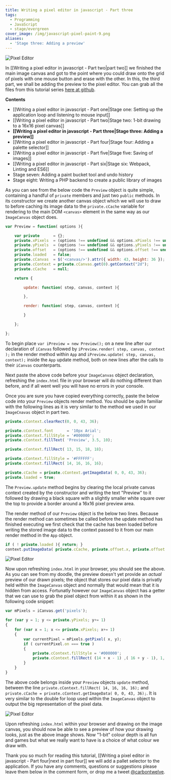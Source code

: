 ```yaml
---
title: Writing a pixel editor in javascript - Part three
tags:
  - Programming
  - JavaScript
  - stage/evergreen
cover_image: /img/javascript-pixel-paint-9.png
aliases:
  - 'Stage three: Adding a preview'
---
```



![Pixel Editor](/img/javascript-pixel-paint-7.png)

In [[Writing a pixel editor in javascript - Part two|part two]] we finished the main image canvas and got to the point where you could draw onto the grid of pixels with one mouse button and erase with the other. In this, the third part, we shall be adding the preview to the pixel editor. You can grab all the files from this tutorial series [here at github](https://github.com/photogabble/pixel-editor-tutorial).

**Contents**

* [[Writing a pixel editor in javascript - Part one|Stage one: Setting up the application loop and listening to mouse input]]
* [[Writing a pixel editor in javascript - Part two|Stage two: 1-bit drawing to a 16x16 pixel canvas]]
* **[[Writing a pixel editor in javascript - Part three|Stage three: Adding a preview]]**
* [[Writing a pixel editor in javascript - Part four|Stage four: Adding a palette selector]]
* [[Writing a pixel editor in javascript - Part five|Stage five: Saving of images]]
* [[Writing a pixel editor in javascript - Part six|Stage six: Webpack, Linting and ES6]]
* Stage seven: Adding a paint bucket tool and undo history
* Stage eight: Writing a PHP backend to create a public library of images

As you can see from the below code the `Preview` object is quite simple, containing a handful of `private` members and just two `public` methods. In its constructor we create another canvas object which we will use to draw to before caching its image data to the `private.cCache` variable for rendering to the main DOM `<canvas>` element in the same way as our `ImageCanvas` object does.

```javascript
var Preview = function( options ){

    var private      = {};
    private.xPixels  = (options !== undefined && options.xPixels !== undefined) ? options.xPixels : 16;
    private.yPixels  = (options !== undefined && options.yPixels !== undefined) ? options.yPixels : 16;
    private.offset   = (options !== undefined && options.offset !== undefined) ? options.offset : { x: 341, y: 295 };
    private.loaded   = false;
    private.cCanvas  = $('<canvas/>').attr({ width: 43, height: 36 });
    private.cContext = private.cCanvas.get(0).getContext("2d");
    private.cCache   = null;

    return {

        update: function( step, canvas, context ){

        },

        render: function( step, canvas, context ){

        }

    };

};
```

To begin place `var iPreview = new Preview();` on a new line after our declaration of `iCanvas` followed by `iPreview.render( step, canvas, context );` in the render method within `App` and `iPreview.update( step, canvas, context);`  inside the `App` update method, both on new lines after the calls to their `iCanvas` counterparts.

Next paste the above code before your `ImageCanvas` object declaration, refreshing the `index.html` file in your browser will do nothing different than before, and if all went well you will have no errors in your console.

Once you are sure you have copied everything correctly, paste the below code into your `Preview` objects render method. You should be quite familiar with the following lines as it is very similar to the method we used in our `ImageCnavas` object in part two.

```javascript
private.cContext.clearRect(0, 0, 43, 36);

private.cContext.font      = '10px Arial';
private.cContext.fillStyle = '#000000';
private.cContext.fillText( 'Preview', 3.5, 10);

private.cContext.fillRect( 13, 15, 18, 18);

private.cContext.fillStyle = '#FFFFFF';
private.cContext.fillRect( 14, 16, 16, 16);

private.cCache = private.cContext.getImageData( 0, 0, 43, 36);
private.loaded = true;
```

The `Preview.update` method begins by clearing the local private canvas context created by the constructor and writing the text "Preview" to it followed by drawing a black square with a slightly smaller white square over the top to provide a border around a 16x16 pixel preview area.

The render method of our `Preview` object is the below two lines. Because the render method can sometimes be called before the update method has finished executing we first check that the cache has been loaded before writing the stored image data to the context passed to it from our main render method in the `App` object.

```javascript
if ( ! private.loaded ){ return; }
context.putImageData( private.cCache, private.offset.x, private.offset.y );
```

![Pixel Editor](/img/javascript-pixel-paint-8.png)

Now upon refreshing `index.html` in your browser, you should see the above. As you can see from my doodle, the preview doesn't yet provide an *actual* preview of our drawn pixels; the object that stores our pixel data is privatly held within the `ImageCanvas` object and normally that would mean that it is hidden from access. Fortunatly however our `ImageCanvas` object has a getter that we can use to grab the pixel object from within it as shown in the following code snippet:

```javascript
var mPixels = iCanvas.get('pixels');

for (var y = 1; y <= private.yPixels; y+= 1)
{
    for (var x = 1; x <= private.xPixels; x+= 1)
    {
        var currentPixel = mPixels.getPixel( x, y);
        if ( currentPixel.on === true )
        {
            private.cContext.fillStyle = '#000000';
            private.cContext.fillRect( (14 + x - 1) ,( 16 + y - 1), 1, 1);
        }
    }
}
```

The above code belongs inside your `Preview` objects `update` method, between the line `private.cContext.fillRect( 14, 16, 16, 16);` and `private.cCache = private.cContext.getImageData( 0, 0, 43, 36);`. It is very similar to the double for loop used within the `ImageCanvas` object to output the big representation of the pixel data.

![Pixel Editor](/img/javascript-pixel-paint-9.png)

Upon refreshing `index.html` within your browser and drawing on the image canvas, you should now be able to see a preview of how your drawing looks, just as the above image shows. Now "1-bit" colour depth is all fun and games but what we really want to have is a choice of what colour we draw with.

Thank you so much for reading this tutorial, [[Writing a pixel editor in javascript - Part four|next in part four]] we will add a pallet selector to the application. If you have any comments, questions or suggestions please leave them below in the comment form, or drop me a tweet [@carbontwelve](https://twitter.com/carbontwelve).



